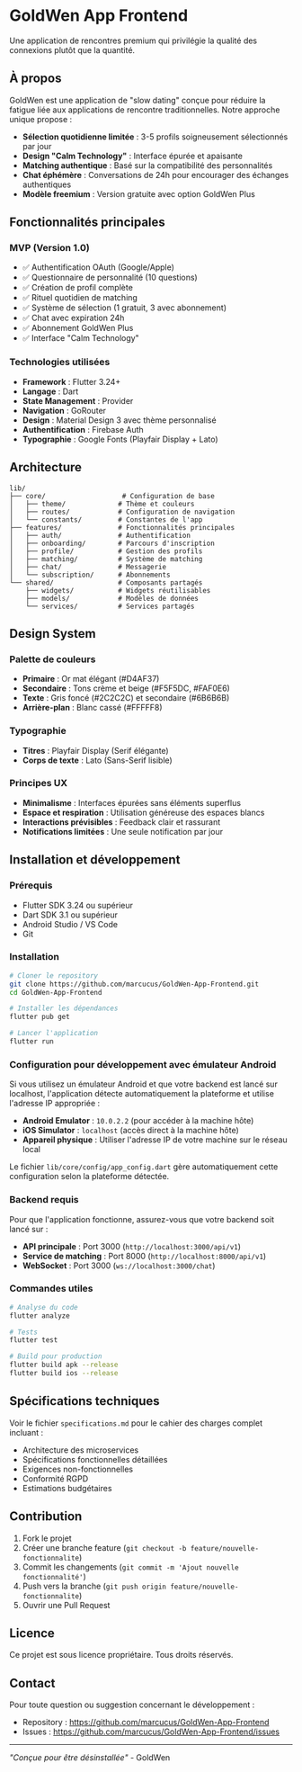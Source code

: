 # GoldWen App Frontend

Une application de rencontres premium qui privilégie la qualité des connexions plutôt que la quantité.

## À propos

GoldWen est une application de "slow dating" conçue pour réduire la fatigue liée aux applications de rencontre traditionnelles. Notre approche unique propose :

- **Sélection quotidienne limitée** : 3-5 profils soigneusement sélectionnés par jour
- **Design "Calm Technology"** : Interface épurée et apaisante
- **Matching authentique** : Basé sur la compatibilité des personnalités
- **Chat éphémère** : Conversations de 24h pour encourager des échanges authentiques
- **Modèle freemium** : Version gratuite avec option GoldWen Plus

## Fonctionnalités principales

### MVP (Version 1.0)
- ✅ Authentification OAuth (Google/Apple)
- ✅ Questionnaire de personnalité (10 questions)
- ✅ Création de profil complète
- ✅ Rituel quotidien de matching
- ✅ Système de sélection (1 gratuit, 3 avec abonnement)
- ✅ Chat avec expiration 24h
- ✅ Abonnement GoldWen Plus
- ✅ Interface "Calm Technology"

### Technologies utilisées

- **Framework** : Flutter 3.24+
- **Langage** : Dart
- **State Management** : Provider
- **Navigation** : GoRouter
- **Design** : Material Design 3 avec thème personnalisé
- **Authentification** : Firebase Auth
- **Typographie** : Google Fonts (Playfair Display + Lato)

## Architecture

```
lib/
├── core/                   # Configuration de base
│   ├── theme/             # Thème et couleurs
│   ├── routes/            # Configuration de navigation
│   └── constants/         # Constantes de l'app
├── features/              # Fonctionnalités principales
│   ├── auth/              # Authentification
│   ├── onboarding/        # Parcours d'inscription
│   ├── profile/           # Gestion des profils
│   ├── matching/          # Système de matching
│   ├── chat/              # Messagerie
│   └── subscription/      # Abonnements
└── shared/                # Composants partagés
    ├── widgets/           # Widgets réutilisables
    ├── models/            # Modèles de données
    └── services/          # Services partagés
```

## Design System

### Palette de couleurs
- **Primaire** : Or mat élégant (#D4AF37)
- **Secondaire** : Tons crème et beige (#F5F5DC, #FAF0E6)
- **Texte** : Gris foncé (#2C2C2C) et secondaire (#6B6B6B)
- **Arrière-plan** : Blanc cassé (#FFFFF8)

### Typographie
- **Titres** : Playfair Display (Serif élégante)
- **Corps de texte** : Lato (Sans-Serif lisible)

### Principes UX
- **Minimalisme** : Interfaces épurées sans éléments superflus
- **Espace et respiration** : Utilisation généreuse des espaces blancs
- **Interactions prévisibles** : Feedback clair et rassurant
- **Notifications limitées** : Une seule notification par jour

## Installation et développement

### Prérequis
- Flutter SDK 3.24 ou supérieur
- Dart SDK 3.1 ou supérieur
- Android Studio / VS Code
- Git

### Installation
```bash
# Cloner le repository
git clone https://github.com/marcucus/GoldWen-App-Frontend.git
cd GoldWen-App-Frontend

# Installer les dépendances
flutter pub get

# Lancer l'application
flutter run
```

### Configuration pour développement avec émulateur Android

Si vous utilisez un émulateur Android et que votre backend est lancé sur localhost, l'application détecte automatiquement la plateforme et utilise l'adresse IP appropriée :

- **Android Emulator** : `10.0.2.2` (pour accéder à la machine hôte)
- **iOS Simulator** : `localhost` (accès direct à la machine hôte)
- **Appareil physique** : Utiliser l'adresse IP de votre machine sur le réseau local

Le fichier `lib/core/config/app_config.dart` gère automatiquement cette configuration selon la plateforme détectée.

### Backend requis

Pour que l'application fonctionne, assurez-vous que votre backend soit lancé sur :
- **API principale** : Port 3000 (`http://localhost:3000/api/v1`)
- **Service de matching** : Port 8000 (`http://localhost:8000/api/v1`)
- **WebSocket** : Port 3000 (`ws://localhost:3000/chat`)

### Commandes utiles
```bash
# Analyse du code
flutter analyze

# Tests
flutter test

# Build pour production
flutter build apk --release
flutter build ios --release
```

## Spécifications techniques

Voir le fichier `specifications.md` pour le cahier des charges complet incluant :
- Architecture des microservices
- Spécifications fonctionnelles détaillées
- Exigences non-fonctionnelles
- Conformité RGPD
- Estimations budgétaires

## Contribution

1. Fork le projet
2. Créer une branche feature (`git checkout -b feature/nouvelle-fonctionnalite`)
3. Commit les changements (`git commit -m 'Ajout nouvelle fonctionnalité'`)
4. Push vers la branche (`git push origin feature/nouvelle-fonctionnalite`)
5. Ouvrir une Pull Request

## Licence

Ce projet est sous licence propriétaire. Tous droits réservés.

## Contact

Pour toute question ou suggestion concernant le développement :
- Repository : https://github.com/marcucus/GoldWen-App-Frontend
- Issues : https://github.com/marcucus/GoldWen-App-Frontend/issues

---

*"Conçue pour être désinstallée"* - GoldWen
